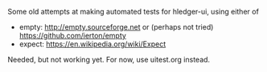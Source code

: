 Some old attempts at making automated tests for hledger-ui,
using either of

- empty:  http://empty.sourceforge.net or (perhaps not tried) https://github.com/ierton/empty
- expect: https://en.wikipedia.org/wiki/Expect

Needed, but not working yet. For now, use uitest.org instead.

